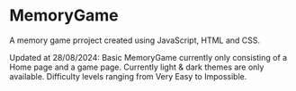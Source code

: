 # MemoryGame
A memory game prroject created using JavaScript, HTML and CSS.

Updated at 28/08/2024:
Basic MemoryGame currently only consisting of a Home page and a game page. Currently light & dark themes are only available. Difficulty levels ranging from Very Easy to Impossible.
